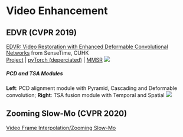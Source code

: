 # Video Enhancement

## EDVR (CVPR 2019)
[EDVR: Video Restoration with Enhanced Deformable Convolutional Networks](https://arxiv.org/abs/1905.02716) from SenseTime, CUHK  
[Project](https://xinntao.github.io/projects/EDVR) | [pyTorch (deperciated)](https://github.com/xinntao/EDVR) | [MMSR](https://github.com/open-mmlab/mmsr)
![](https://xinntao.github.io/projects/EDVR_src/arch.png)
##### PCD and TSA Modules
**Left**: PCD alignment module with Pyramid, Cascading and Deformable convolution; **Right**: TSA fusion module with Temporal and Spatial
![](https://xinntao.github.io/projects/EDVR_src/pcd_tsa.jpg)

## Zooming Slow-Mo (CVPR 2020)
[Video Frame Interpolation/Zooming Slow-Mo](video_frame_interpolation.html#zooming-slow-mo-cvpr-2020)
